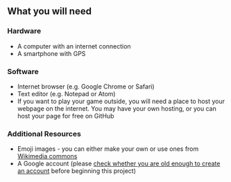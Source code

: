 ## What you will need

### Hardware

+ A computer with an internet connection
+ A smartphone with GPS

### Software

+ Internet browser (e.g. Google Chrome or Safari)
+ Text editor (e.g. Notepad or Atom)
+ If you want to play your game outside, you will need a place to host your webpage on the internet. You may have your own hosting, or you can host your page for free on GitHub

### Additional Resources

+ Emoji images - you can either make your own or use ones from [Wikimedia commons](https://commons.wikimedia.org/wiki/Emoji)
+ A Google account (please [check whether you are old enough to create an account](https://support.google.com/accounts/answer/1350409?hl=en) before beginning this project)
